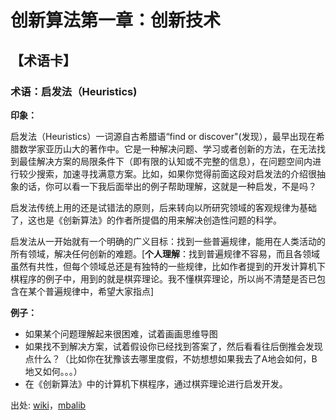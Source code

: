 # 创新算法第一章：创新技术

## 【术语卡】

### 术语：启发法（Heuristics)

**印象：**

启发法（Heuristics）一词源自古希腊语“find or discover"(发现），最早出现在希腊数学家亚历山大的著作中。它是一种解决问题、学习或者创新的方法，在无法找到最佳解决方案的局限条件下（即有限的认知或不完整的信息），在问题空间内进行较少搜索，加速寻找满意方案。比如，如果你觉得前面这段对启发法的介绍很抽象的话，你可以看一下我后面举出的例子帮助理解，这就是一种启发，不是吗？

启发法传统上用的还是试错法的原则，后来转向以所研究领域的客观规律为基础了，这也是《创新算法》的作者所提倡的用来解决创造性问题的科学。

启发法从一开始就有一个明确的广义目标：找到一些普遍规律，能用在人类活动的所有领域，解决任何创新的难题。[**个人理解**：找到普遍规律不容易，而且各领域虽然有共性，但每个领域总还是有独特的一些规律，比如作者提到的开发计算机下棋程序的例子中，用到的就是棋弈理论。我不懂棋弈理论，所以尚不清楚是否已包含在某个普遍规律中，希望大家指点]

**例子：**

- 如果某个问题理解起来很困难，试着画画思维导图
- 如果找不到解决方案，试着假设你已经找到答案了，然后看看往后倒推会发现点什么？（比如你在犹豫该去哪里度假，不妨想想如果我去了A地会如何，B地又如何。。。）
- 在《创新算法》中的计算机下棋程序，通过棋弈理论进行启发开发。

出处: [wiki](https://en.wikipedia.org/wiki/Heuristic)，[mbalib](http://wiki.mbalib.com/wiki/%E5%90%AF%E5%8F%91%E6%B3%95)

